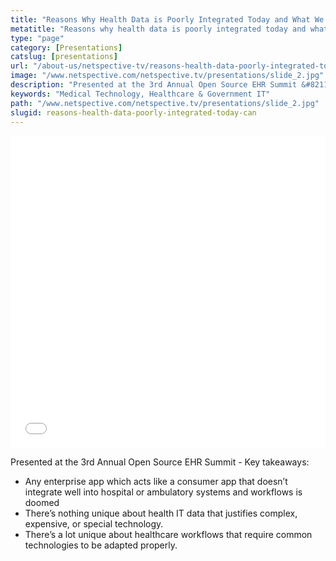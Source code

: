 ```yaml
---
title: "Reasons Why Health Data is Poorly Integrated Today and What We Can Do About It"
metatitle: "Reasons why health data is poorly integrated today and what we can do about it - Netspective"
type: "page"
category: [Presentations]
catslug: [presentations]
url: "/about-us/netspective-tv/reasons-health-data-poorly-integrated-today-can/"
image: "/www.netspective.com/netspective.tv/presentations/slide_2.jpg"
description: "Presented at the 3rd Annual Open Source EHR Summit &#8211; Key takeaways: * Any enterprise app which acts like a consumer app that doesn’t integrate well into hospital or ambulatory systems and workflows is doomed * There’s nothing unique about health IT data that justifies complex, expensive, or special technology. * There’s a lot unique [&amp;hellip"
keywords: "Medical Technology, Healthcare & Government IT"
path: "/www.netspective.com/netspective.tv/presentations/slide_2.jpg"
slugid: reasons-health-data-poorly-integrated-today-can
---
```


<iframe src="//speakerdeck.com/player/d2428db018150132d2ab56002d6aedf7" width="100%" height="500" frameborder="0" allowfullscreen="allowfullscreen"></iframe>

Presented at the 3rd Annual Open Source EHR Summit - Key takeaways:

* Any enterprise app which acts like a consumer app that doesn’t integrate well into hospital or ambulatory systems and workflows is doomed
* There’s nothing unique about health IT data that justifies complex, expensive, or special technology.
* There’s a lot unique about healthcare workflows that require common technologies to be adapted properly.